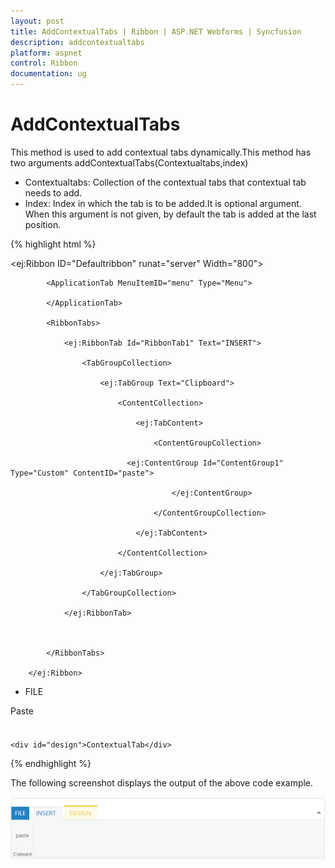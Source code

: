 ```yaml
---
layout: post
title: AddContextualTabs | Ribbon | ASP.NET Webforms | Syncfusion
description: addcontextualtabs
platform: aspnet
control: Ribbon
documentation: ug
---
```


# AddContextualTabs

This method is used to add contextual tabs dynamically.This method has two arguments addContextualTabs(Contextualtabs,index)

* Contextualtabs: Collection of the contextual tabs that contextual tab needs to add.
* Index: Index in which the tab is to be added.It is optional argument. When this argument is not given, by default the tab is added at the last position.



{% highlight html %}




<ej:Ribbon ID="Defaultribbon" runat="server" Width="800">

            <ApplicationTab MenuItemID="menu" Type="Menu">

            </ApplicationTab>

            <RibbonTabs>

                <ej:RibbonTab Id="RibbonTab1" Text="INSERT">

                    <TabGroupCollection>

                        <ej:TabGroup Text="Clipboard">

                            <ContentCollection>

                                <ej:TabContent>

                                    <ContentGroupCollection>

                              <ej:ContentGroup Id="ContentGroup1" Type="Custom" ContentID="paste">

                                        </ej:ContentGroup>

                                    </ContentGroupCollection>

                                </ej:TabContent>

                            </ContentCollection>

                        </ej:TabGroup>

                    </TabGroupCollection>

                </ej:RibbonTab>



            </RibbonTabs>

        </ej:Ribbon>

<ul id="menu">

<li><a>FILE</a></li>

</ul>

<div id="paste" style="height:40px;width:43px;">Paste</div>

    <div id="design">ContextualTab</div>

<script type="text/javascript">

var ribbonObj;

   var contextualTab = {

            backgroundColor: "#FCFBEB", borderColor: "#F2CC1C",

            tabs: [

            {

                id: "Design", text: "DESIGN", groups: [{

                    text: "Table Style", type: "custom", contentID: "design"

                }

                ]

            }]

        }

$(function()

{

ribbonObj = $("#Defaultribbon").data("ejRibbon");

ribbonObj.addContextualTabs(contextualTab, 2);



});

</script>



{% endhighlight %}



The following screenshot displays the output of the above code example.

![C:/Users/Giftline/Desktop/a.png](AddContextualTabs_images/AddContextualTabs_img1.png)










